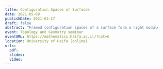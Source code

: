 ```yaml
---
title: Configuration Spaces of Surfaces
date: 2021-05-09
publishDate: 2021-03-17
draft: false
abstract: "Framed configuration spaces of a surface form a right module over the framed little disks operad. This rich algebraic structure has important consequences, for example for the computations of manifold calculus or factorization homology. Determining the homotopy type of this operadic right module remains however a difficult task. In this talk, I will explain how to compute the rational homotopy type for oriented compact surfaces. The end result is a finite-dimensional purely combinatorial model. The proof involves several ingredients: Kontsevich’s formality, Tamarkin’s formality, and the cyclic formality of the framed little disks operad. (Joint work with Ricardo Campos and Thomas Willwacher.)"
event: Topology and Geometry seminar
eventURL: https://mathematics.haifa.ac.il/?cat=6
location: University of Haifa (online)
urls:
  pdf:
  slides:
  video:
---
```

